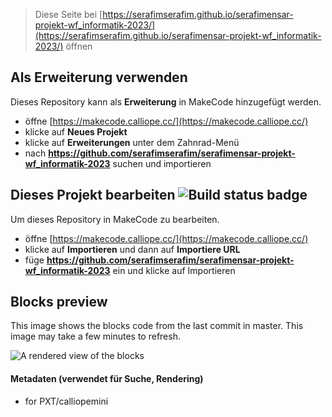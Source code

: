 
> Diese Seite bei [https://serafimserafim.github.io/serafimensar-projekt-wf_informatik-2023/](https://serafimserafim.github.io/serafimensar-projekt-wf_informatik-2023/) öffnen

## Als Erweiterung verwenden

Dieses Repository kann als **Erweiterung** in MakeCode hinzugefügt werden.

* öffne [https://makecode.calliope.cc/](https://makecode.calliope.cc/)
* klicke auf **Neues Projekt**
* klicke auf **Erweiterungen** unter dem Zahnrad-Menü
* nach **https://github.com/serafimserafim/serafimensar-projekt-wf_informatik-2023** suchen und importieren

## Dieses Projekt bearbeiten ![Build status badge](https://github.com/serafimserafim/serafimensar-projekt-wf_informatik-2023/workflows/MakeCode/badge.svg)

Um dieses Repository in MakeCode zu bearbeiten.

* öffne [https://makecode.calliope.cc/](https://makecode.calliope.cc/)
* klicke auf **Importieren** und dann auf **Importiere URL**
* füge **https://github.com/serafimserafim/serafimensar-projekt-wf_informatik-2023** ein und klicke auf Importieren

## Blocks preview

This image shows the blocks code from the last commit in master.
This image may take a few minutes to refresh.

![A rendered view of the blocks](https://github.com/serafimserafim/serafimensar-projekt-wf_informatik-2023/raw/master/.github/makecode/blocks.png)

#### Metadaten (verwendet für Suche, Rendering)

* for PXT/calliopemini
<script src="https://makecode.com/gh-pages-embed.js"></script><script>makeCodeRender("{{ site.makecode.home_url }}", "{{ site.github.owner_name }}/{{ site.github.repository_name }}");</script>
